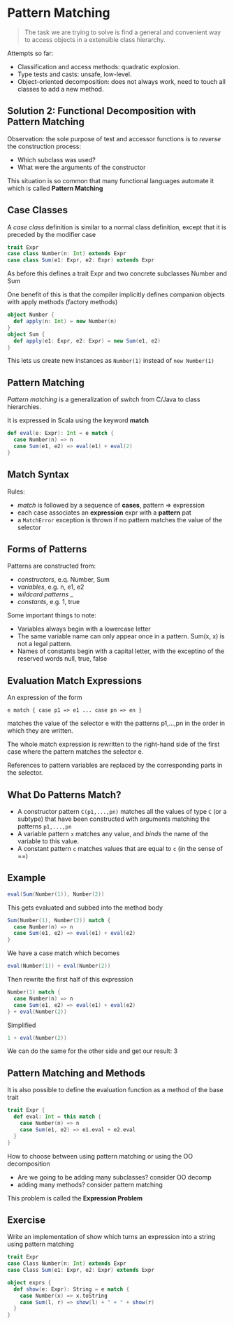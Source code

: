 Pattern Matching
===============

> The task we are trying to solve is find a general and convenient way to access objects in a extensible class hierarchy.

Attempts so far:
* Classification and access methods: quadratic explosion.
* Type tests and casts: unsafe, low-level.
* Object-oriented decomposition: does not always work, need to touch all classes to add a new method.

Solution 2: Functional Decomposition with Pattern Matching
----------------------------------------------------------

Observation: the sole purpose of test and accessor functions is to *reverse* the construction process:
* Which subclass was used?
* What were the arguments of the constructor

This situation is so common that many functional languages automate it which is called **Pattern Matching**

Case Classes
-----------

A *case class* definition is similar to a normal class definition, except that it is preceded by the modifier case

```scala
trait Expr
case class Number(n: Int) extends Expr
case class Sum(e1: Expr, e2: Expr) extends Expr
```

As before this defines a trait Expr and two concrete subclasses Number and Sum

One benefit of this is that the compiler implicitly defines companion objects with apply methods (factory methods)

```scala
object Number {
  def apply(n: Int) = new Number(n)
}
object Sum {
  def apply(e1: Expr, e2: Expr) = new Sum(e1, e2)
}
```

This lets us create new instances as `Number(1)` instead of `new Number(1)`

Pattern Matching
----------------

*Pattern matching* is a generalization of switch from C/Java to class hierarchies.

It is expressed in Scala using the keyword **match**

```scala
def eval(e: Expr): Int = e match {
  case Number(n) => n
  case Sum(e1, e2) => eval(e1) + eval(2)
}
```

Match Syntax
------------

Rules:
* *match* is followed by a sequence of **cases**, pattern => expression
* each case associates an **expression** expr with a **pattern** pat
* a `MatchError` exception is thrown if no pattern matches the value of the selector

Forms of Patterns
----------------

Patterns are constructed from:
* *constructors*, e.q. Number, Sum
* *variables*, e.g. n, e1, e2
* *wildcard patterns* _
* *constants*, e.g. 1, true

Some important things to note:
* Variables always begin with a lowercase letter
* The same variable name can only appear once in a pattern. Sum(x, x) is not a legal pattern.
* Names of constants begin with a capital letter, with the exceptino of the reserved words null, true, false

Evaluation Match Expressions
----------------------------

An expression of the form

`e match { case p1 => e1 ... case pn => en }`

matches the value of the selector e with the patterns p1,...,pn in the order in which they are written.

The whole match expression is rewritten to the right-hand side of the first case where the pattern matches the selector e.

References to pattern variables are replaced by the corresponding parts in the selector.

What Do Patterns Match?
-----------------------

* A constructor pattern `C(p1,...,pn)` matches all the values of type `C` (or a subtype) that have been constructed with arguments matching the patterns `p1,...,pn`
* A variable pattern `x` matches any value, and *binds* the name of the variable to this value.
* A constant pattern `c` matches values that are equal to `c` (in the sense of ==)

Example
-------

```scala
eval(Sum(Number(1)), Number(2))
```

This gets evaluated and subbed into the method body

```scala
Sum(Number(1), Number(2)) match {
  case Number(n) => n
  case Sum(e1, e2) => eval(e1) + eval(e2)
}
```

We have a case match which becomes

```scala
eval(Number(1)) + eval(Number(2))
```

Then rewrite the first half of this expression

```scala
Number(1) match {
  case Number(n) => n
  case Sum(e1, e2) => eval(e1) + eval(e2)
} + eval(Number(2))
```

Simplified

```scala
1 + eval(Number(2))
```

We can do the same for the other side and get our result: 3

Pattern Matching and Methods
---------------------------

It is also possible to define the evaluation function as a method of the base trait

```scala
trait Expr {
  def eval: Int = this match {
    case Number(n) => n
    case Sum(e1, e2) => e1.eval + e2.eval
  }
}
```

How to choose between using pattern matching or using the OO decomposition
* Are we going to be adding many subclasses?  consider OO decomp
* adding many methods? consider pattern matching

This problem is called the **Expression Problem**

Exercise
--------

Write an implementation of show which turns an expression into a string using pattern matching

```scala
trait Expr
case Class Number(n: Int) extends Expr
case Class Sum(e1: Expr, e2: Expr) extends Expr

object exprs {
  def show(e: Expr): String = e match {
    case Number(x) => x.toString
    case Sum(l, r) => show(l) + " + " + show(r)
  }
}
```
